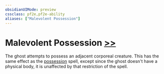 ```yaml
---
obsidianUIMode: preview
cssclass: pf2e,pf2e-ability
aliases: ["Malevolent Possession"]
---
```

# Malevolent Possession [>>](rules/core-rulebook/chapter-9-playing-the-game.md#Actions "Two-Action")

The ghost attempts to possess an adjacent corporeal creature. This has the same effect as the [possession](compendium/spells/possession.md) spell, except since the ghost doesn't have a physical body, it is unaffected by that restriction of the spell.